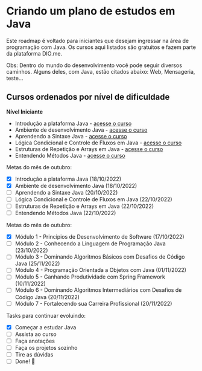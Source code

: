
# Criando um plano de estudos em Java

Este roadmap é voltado para iniciantes que desejam ingressar na área de programação com Java. Os cursos aqui listados são gratuitos e fazem parte da plataforma DIO.me.

Obs: Dentro do mundo do desenvolvimento você pode seguir diversos caminhos. Alguns deles, com Java, estão citados abaixo: Web, Mensageria, teste...

## Cursos ordenados por nível de dificuldade

**Nível Iniciante**

- Introdução a plataforma Java - [acesse o curso](https://web.dio.me/course/introducao-ao-ecossistema-e-documentacao-java/learning/54e1ad91-8842-4065-bc89-37329f54f0cd)
- Ambiente de desenvolvimento Java - [acesse o curso](https://web.dio.me/course/configurando-ambiente-de-desenvolvimento-java-no-linux/learning/0668bbda-e32e-44bc-9100-d9dd781bdf8f)
- Aprendendo a Sintaxe Java - [acesse o curso](https://web.dio.me/course/aprendendo-a-sintaxe-java/learning/f7af647f-d6ef-4663-8a3c-1f63129ee55f?back=/track/potencia-tech-powered-ifood-java-beginners&tab=path&moduleId=undefined)
- Lógica Condicional e Controle de Fluxos em Java - [acesse o curso](https://web.dio.me/course/logica-condicional-e-controle-de-fluxos-em-java/learning/b5616a08-8f2f-4da0-bf9c-0fe384be2b42?back=/track/potencia-tech-powered-ifood-java-beginners&tab=path&moduleId=undefined)
- Estruturas de Repetição e Arrays em Java - [acesse o curso](https://web.dio.me/course/estruturas-de-repeticao-e-arrays-em-java/learning/febaaad5-ea57-4389-a960-2907fa40041c?back=/track/potencia-tech-powered-ifood-java-beginners&tab=undefined&moduleId=undefined)
- Entendendo Métodos Java - [acesse o curso](https://web.dio.me/course/entendendo-metodos-java/learning/1d32857c-8137-4b87-8a1c-474300f71648?back=/track/potencia-tech-powered-ifood-java-beginners&tab=undefined&moduleId=undefined)


Metas do mês de outubro: 
- [x] Introdução a plataforma Java (18/10/2022)
- [x] Ambiente de desenvolvimento Java (18/10/2022)
- [ ] Aprendendo a Sintaxe Java  (20/10/2022)
- [ ] Lógica Condicional e Controle de Fluxos em Java  (22/10/2022)
- [ ] Estruturas de Repetição e Arrays em Java  (22/10/2022)
- [ ] Entendendo Métodos Java  (22/10/2022)

Metas do mês de outubro: 
- [x] Módulo 1 - Principios de Desenvolvimento de Software (17/10/2022)
- [ ] Módulo 2 - Conhecendo a Linguagem de Programação Java (23/10/2022)
- [ ] Módulo 3 - Dominando Algoritmos Básicos com Desafios de Código Java (25/11/2022)
- [ ] Módulo 4 - Programação Orientada a Objetos com Java (01/11/2022)
- [ ] Módulo 5 - Ganhando Produtividade com Spring Framework  (10/11/2022)
- [ ] Módulo 6 - Dominando Algoritmos Intermediários com Desafios de Código Java (20/11/2022)
- [ ] Módulo 7 - Fortalecendo sua Carreira Profissional (20/11/2022)

Tasks para continuar evoluindo:

- [x] Começar a estudar Java
- [ ] Assista ao curso
- [ ] Faça anotações
- [ ] Faça os projetos sozinho
- [ ] Tire as dúvidas
- [ ] Done! 🎉

